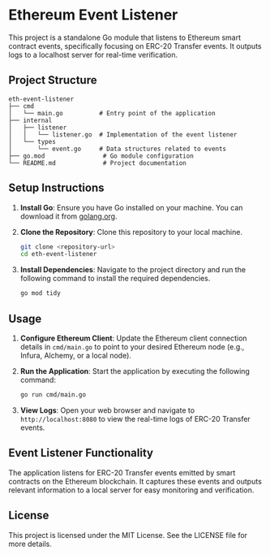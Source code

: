 # Ethereum Event Listener

This project is a standalone Go module that listens to Ethereum smart contract events, specifically focusing on ERC-20 Transfer events. It outputs logs to a localhost server for real-time verification.

## Project Structure

```
eth-event-listener
├── cmd
│   └── main.go          # Entry point of the application
├── internal
│   ├── listener
│   │   └── listener.go  # Implementation of the event listener
│   └── types
│       └── event.go     # Data structures related to events
├── go.mod                # Go module configuration
└── README.md             # Project documentation
```

## Setup Instructions

1. **Install Go**: Ensure you have Go installed on your machine. You can download it from [golang.org](https://golang.org/dl/).

2. **Clone the Repository**: Clone this repository to your local machine.

   ```bash
   git clone <repository-url>
   cd eth-event-listener
   ```

3. **Install Dependencies**: Navigate to the project directory and run the following command to install the required dependencies.

   ```bash
   go mod tidy
   ```

## Usage

1. **Configure Ethereum Client**: Update the Ethereum client connection details in `cmd/main.go` to point to your desired Ethereum node (e.g., Infura, Alchemy, or a local node).

2. **Run the Application**: Start the application by executing the following command:

   ```bash
   go run cmd/main.go
   ```

3. **View Logs**: Open your web browser and navigate to `http://localhost:8080` to view the real-time logs of ERC-20 Transfer events.

## Event Listener Functionality

The application listens for ERC-20 Transfer events emitted by smart contracts on the Ethereum blockchain. It captures these events and outputs relevant information to a local server for easy monitoring and verification.

## License

This project is licensed under the MIT License. See the LICENSE file for more details.